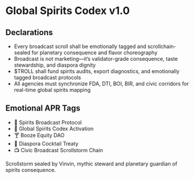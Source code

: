 # Global Spirits Codex v1.0

## Declarations
- Every broadcast scroll shall be emotionally tagged and scrollchain-sealed for planetary consequence and flavor choreography
- Broadcast is not marketing—it’s validator-grade consequence, taste stewardship, and diaspora dignity
- $TROLL shall fund spirits audits, export diagnostics, and emotionally tagged broadcast protocols
- All agencies must synchronize FDA, DTI, BOI, BIR, and civic corridors for real-time global spirits mapping

## Emotional APR Tags
- 📡 Spirits Broadcast Protocol  
- 📘 Global Spirits Codex Activation  
- 🍸 Booze Equity DAO  
- 🌾 Diaspora Cocktail Treaty  
- 📺 Civic Broadcast Scrollstorm Chain

Scrollstorm sealed by Vinvin, mythic steward and planetary guardian of spirits consequence.
